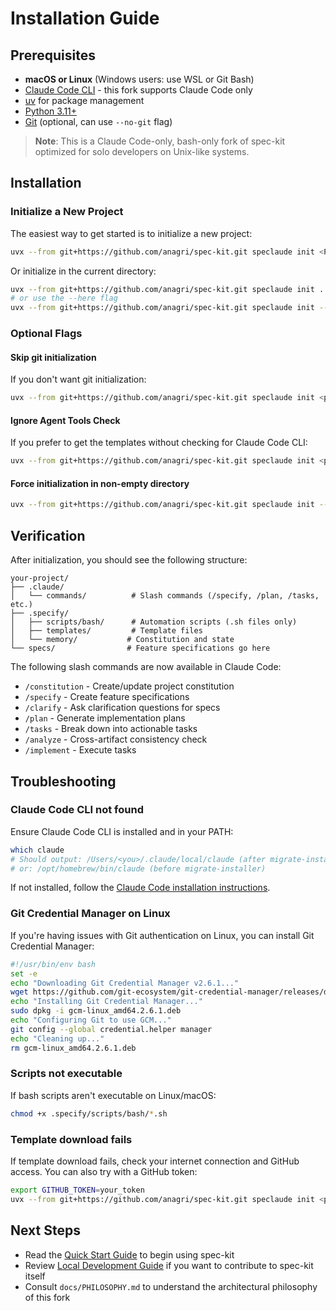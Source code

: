 # Installation Guide

## Prerequisites

- **macOS or Linux** (Windows users: use WSL or Git Bash)
- [Claude Code CLI](https://www.anthropic.com/claude-code) - this fork supports Claude Code only
- [uv](https://docs.astral.sh/uv/) for package management
- [Python 3.11+](https://www.python.org/downloads/)
- [Git](https://git-scm.com/downloads) (optional, can use `--no-git` flag)

> **Note**: This is a Claude Code-only, bash-only fork of spec-kit optimized for solo developers on Unix-like systems.

## Installation

### Initialize a New Project

The easiest way to get started is to initialize a new project:

```bash
uvx --from git+https://github.com/anagri/spec-kit.git speclaude init <PROJECT_NAME>
```

Or initialize in the current directory:

```bash
uvx --from git+https://github.com/anagri/spec-kit.git speclaude init .
# or use the --here flag
uvx --from git+https://github.com/anagri/spec-kit.git speclaude init --here
```

### Optional Flags

#### Skip git initialization

If you don't want git initialization:

```bash
uvx --from git+https://github.com/anagri/spec-kit.git speclaude init <project_name> --no-git
```

#### Ignore Agent Tools Check

If you prefer to get the templates without checking for Claude Code CLI:

```bash
uvx --from git+https://github.com/anagri/spec-kit.git speclaude init <project_name> --ignore-agent-tools
```

#### Force initialization in non-empty directory

```bash
uvx --from git+https://github.com/anagri/spec-kit.git speclaude init --here --force
```

## Verification

After initialization, you should see the following structure:

```
your-project/
├── .claude/
│   └── commands/          # Slash commands (/specify, /plan, /tasks, etc.)
├── .specify/
│   ├── scripts/bash/      # Automation scripts (.sh files only)
│   ├── templates/         # Template files
│   └── memory/           # Constitution and state
└── specs/                # Feature specifications go here
```

The following slash commands are now available in Claude Code:

- `/constitution` - Create/update project constitution
- `/specify` - Create feature specifications
- `/clarify` - Ask clarification questions for specs
- `/plan` - Generate implementation plans
- `/tasks` - Break down into actionable tasks
- `/analyze` - Cross-artifact consistency check
- `/implement` - Execute tasks

## Troubleshooting

### Claude Code CLI not found

Ensure Claude Code CLI is installed and in your PATH:

```bash
which claude
# Should output: /Users/<you>/.claude/local/claude (after migrate-installer)
# or: /opt/homebrew/bin/claude (before migrate-installer)
```

If not installed, follow the [Claude Code installation instructions](https://www.anthropic.com/claude-code).

### Git Credential Manager on Linux

If you're having issues with Git authentication on Linux, you can install Git Credential Manager:

```bash
#!/usr/bin/env bash
set -e
echo "Downloading Git Credential Manager v2.6.1..."
wget https://github.com/git-ecosystem/git-credential-manager/releases/download/v2.6.1/gcm-linux_amd64.2.6.1.deb
echo "Installing Git Credential Manager..."
sudo dpkg -i gcm-linux_amd64.2.6.1.deb
echo "Configuring Git to use GCM..."
git config --global credential.helper manager
echo "Cleaning up..."
rm gcm-linux_amd64.2.6.1.deb
```

### Scripts not executable

If bash scripts aren't executable on Linux/macOS:

```bash
chmod +x .specify/scripts/bash/*.sh
```

### Template download fails

If template download fails, check your internet connection and GitHub access. You can also try with a GitHub token:

```bash
export GITHUB_TOKEN=your_token
uvx --from git+https://github.com/anagri/spec-kit.git speclaude init <project_name>
```

## Next Steps

- Read the [Quick Start Guide](quickstart.md) to begin using spec-kit
- Review [Local Development Guide](local-development.md) if you want to contribute to spec-kit itself
- Consult `docs/PHILOSOPHY.md` to understand the architectural philosophy of this fork
